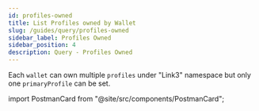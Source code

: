 ```yaml
---
id: profiles-owned
title: List Profiles owned by Wallet
slug: /guides/query/profiles-owned
sidebar_label: Profiles Owned
sidebar_position: 4
description: Query - Profiles Owned
---
```


Each `wallet` can own multiple `profiles` under "Link3" namespace but only one `primaryProfile` can be set.

import PostmanCard from "@site/src/components/PostmanCard";

<PostmanCard 
  queryURL="https://www.postman.com/cyberconnect-v2/workspace/cyberconnect-v2/request/20133006-30c15593-03f5-4ba6-b9b0-8d9558e714a2"
  exampleURL="https://www.postman.com/cyberconnect-v2/workspace/cyberconnect-v2/example/20133006-1a34c7af-e363-4d96-b8a0-acfb68d51a85"
/>
